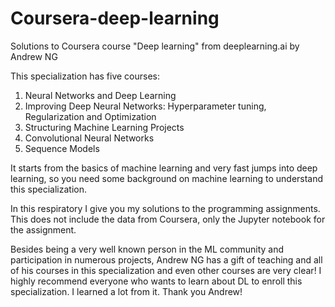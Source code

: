 # Coursera-deep-learning
Solutions to Coursera course "Deep learning" from deeplearning.ai by Andrew NG

This specialization has five courses:
1. Neural Networks and Deep Learning
2. Improving Deep Neural Networks: Hyperparameter tuning, Regularization and Optimization
3. Structuring Machine Learning Projects
4. Convolutional Neural Networks
5. Sequence Models

It starts from the basics of machine learning and very fast jumps into deep learning, so you need some background on machine learning to understand this specialization. 

In this respiratory I give you my solutions to the programming assignments. This does not include the data from Coursera, only the Jupyter notebook for the assignment.

Besides being a very well known person in the ML community and participation in numerous projects, Andrew NG has a gift of teaching and all of his courses in this specialization and even other courses are very clear!
I highly recommend everyone who wants to learn about DL to enroll this specialization. I learned a lot from it. 
Thank you Andrew!
